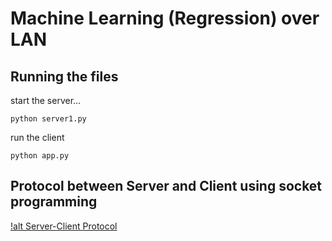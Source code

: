 # Machine Learning (Regression) over LAN
## Running the files
start the server...
```
python server1.py
```
run the client 
```
python app.py
```
## Protocol between Server and Client using socket programming

[!alt Server-Client Protocol](media/mlOverLan.png)

